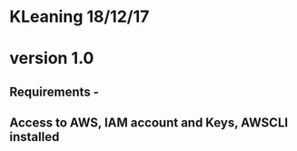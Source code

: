 # KLeaning 18/12/17
# version 1.0

## Requirements - 
## Access to AWS, IAM account and Keys, AWSCLI installed 


